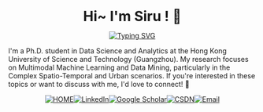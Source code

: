 <br clear="both">

<h1 align="center" style="margin: 10px; padding: 0px;">Hi~ I'm Siru ! 👋</h1> 

<p align="center">
<a href="https://git.io/typing-svg"><img src="https://readme-typing-svg.herokuapp.com?font=Fira+Code&pause=1000&color=1E90FF&center=true&vCenter=true&repeat=false&width=435&lines=A+Multimodal+Learning+Researcher" alt="Typing SVG" /></a> <br>
</p>

<p align="left">I'm a Ph.D. student in Data Science and Analytics at the Hong Kong University of Science and Technology (Guangzhou). My research focuses on Multimodal Machine Learning and Data Mining, particularly in the Complex Spatio-Temporal and Urban scenarios. If you're interested in these topics or want to discuss with me, I'd love to connect! 🤝 </p> 


<p align="center">
<a href="https://siruzhong.github.io/"><img src="https://img.shields.io/badge/HOME-%2300A1F1.svg?&style=flat-square&logo=homeadvisor&logoColor=white" alt="HOME" /></a><a href="https://linkedin.com/in/siruzhong"><img src="https://img.shields.io/badge/LinkedIn-%230077B5.svg?&style=flat-square&logo=linkedin&logoColor=white" alt="LinkedIn" /></a><a href="https://scholar.google.co.uk/citations?user=3KMb5mUAAAAJ"><img src="https://img.shields.io/badge/Google%20Scholar-%234285F4.svg?&style=flat-square&logo=google-scholar&logoColor=white" alt="Google Scholar" /></a><a href="https://bareth.blog.csdn.net/"><img src="https://img.shields.io/badge/CSDN-%23EE4444.svg?&style=flat-square&logo=c&logoColor=white" alt="CSDN" /></a><a href="mailto:siruzhong@outlook.com"><img src="https://img.shields.io/badge/-Email-red?style=flat-square&logo=gmail&logoColor=white" alt="Email"/></a>

</p>
